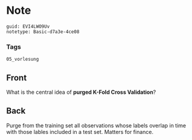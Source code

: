 # Note
```
guid: EVI4LWO9Uv
notetype: Basic-d7a3e-4ce08
```

### Tags
```
05_vorlesung
```

## Front
What is the central idea of <b>purged K-Fold Cross Validation</b>?

## Back
Purge from the training set all observations whose labels overlap
in time with those lables included in a test set. Matters for
finance.
